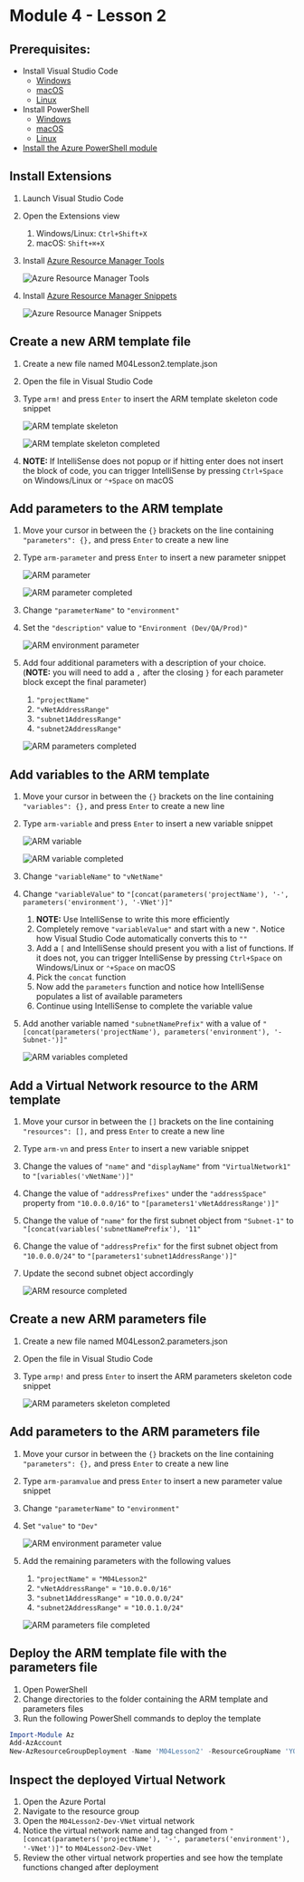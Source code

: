 # Module 4 - Lesson 2

## Prerequisites:
   - Install Visual Studio Code
     - [Windows](https://code.visualstudio.com/docs/setup/windows)
     - [macOS](https://code.visualstudio.com/docs/setup/mac)
     - [Linux](https://code.visualstudio.com/docs/setup/linux)
   - Install PowerShell
     - [Windows](https://docs.microsoft.com/en-us/powershell/scripting/install/installing-windows-powershell)
     - [macOS](https://docs.microsoft.com/en-us/powershell/scripting/install/installing-powershell-core-on-macos)
     - [Linux](https://docs.microsoft.com/en-us/powershell/scripting/install/installing-powershell-core-on-linux)
   - [Install the Azure PowerShell module](https://docs.microsoft.com/en-us/powershell/azure/install-az-ps)

## Install Extensions
1. Launch Visual Studio Code
1. Open the Extensions view
   1. Windows/Linux: `Ctrl+Shift+X`
   1. macOS: `Shift+⌘+X`
1. Install [Azure Resource Manager Tools](https://marketplace.visualstudio.com/items?itemName=msazurermtools.azurerm-vscode-tools)

     ![Azure Resource Manager Tools](media/Extensions.ARMTools.png)

1. Install [Azure Resource Manager Snippets](https://marketplace.visualstudio.com/items?itemName=samcogan.arm-snippets)

     ![Azure Resource Manager Snippets](media/Extensions.ARMSnippets.png)

## Create a new ARM template file
1. Create a new file named M04Lesson2.template.json
1. Open the file in Visual Studio Code
1. Type `arm!` and press `Enter` to insert the ARM template skeleton code snippet

     ![ARM template skeleton](media/ARMTemplate.Skeleton.png)

     ![ARM template skeleton completed](media/ARMTemplate.SkeletonCompleted.png)

1. **NOTE:** If IntelliSense does not popup or if hitting enter does not insert the block of code, you can trigger IntelliSense by pressing `Ctrl+Space` on Windows/Linux or `⌃+Space` on macOS

## Add parameters to the ARM template
1. Move your cursor in between the `{}` brackets on the line containing `"parameters": {},` and press `Enter` to create a new line
1. Type `arm-parameter` and press `Enter` to insert a new parameter snippet

     ![ARM parameter](media/ARMTemplate.Parameter.png)

     ![ARM parameter completed](media/ARMTemplate.ParameterCompleted.png)

1. Change `"parameterName"` to `"environment"`
1. Set the `"description"` value to `"Environment (Dev/QA/Prod)"`

     ![ARM environment parameter](media/ARMTemplate.EnvironmentParameter.png)

1. Add four additional parameters with a description of your choice. (**NOTE:** you will need to add a `,` after the closing `}` for each parameter block except the final parameter)
   1. `"projectName"`
   1. `"vNetAddressRange"`
   1. `"subnet1AddressRange"`
   1. `"subnet2AddressRange"`

     ![ARM parameters completed](media/ARMTemplate.AllParametersCompleted.png)

## Add variables to the ARM template
1. Move your cursor in between the `{}` brackets on the line containing `"variables": {},` and press `Enter` to create a new line
1. Type `arm-variable` and press `Enter` to insert a new variable snippet

     ![ARM variable](media/ARMTemplate.Variable.png)

     ![ARM variable completed](media/ARMTemplate.VariableCompleted.png)

1. Change `"variableName"` to `"vNetName"`
1. Change `"variableValue"` to `"[concat(parameters('projectName'), '-', parameters('environment'), '-VNet')]"`
   1. **NOTE:** Use IntelliSense to write this more efficiently
   1. Completely remove `"variableValue"` and start with a new `"`. Notice how Visual Studio Code automatically converts this to `""`
   1. Add a `[` and IntelliSense should present you with a list of functions. If it does not, you can trigger IntelliSense by pressing `Ctrl+Space` on Windows/Linux or `⌃+Space` on macOS
   1. Pick the `concat` function
   1. Now add the `parameters` function and notice how IntelliSense populates a list of available parameters
   1. Continue using IntelliSense to complete the variable value
1. Add another variable named `"subnetNamePrefix"` with a value of `"[concat(parameters('projectName'), parameters('environment'), '-Subnet-')]"`

     ![ARM variables completed](media/ARMTemplate.AllVariablesCompleted.png)

## Add a Virtual Network resource to the ARM template
1. Move your cursor in between the `[]` brackets on the line containing `"resources": [],` and press `Enter` to create a new line
1. Type `arm-vn` and press `Enter` to insert a new variable snippet
1. Change the values of `"name"` and `"displayName"` from `"VirtualNetwork1"` to `"[variables('vNetName')]"`
1. Change the value of `"addressPrefixes"` under the `"addressSpace"` property from `"10.0.0.0/16"` to `"[parameters1'vNetAddressRange')]"`
1. Change the value of `"name"` for the first subnet object from `"Subnet-1"` to `"[concat(variables('subnetNamePrefix'), '11"`
1. Change the value of `"addressPrefix"` for the first subnet object from `"10.0.0.0/24"` to `"[parameters1'subnet1AddressRange')]"`
1. Update the second subnet object accordingly

     ![ARM resource completed](media/ARMTemplate.ResourceCompleted.png)

## Create a new ARM parameters file
1. Create a new file named M04Lesson2.parameters.json
1. Open the file in Visual Studio Code
1. Type `armp!` and press `Enter` to insert the ARM parameters skeleton code snippet

     ![ARM parameters skeleton completed](media/ARMParameters.SkeletonCompleted.png)

## Add parameters to the ARM parameters file
1. Move your cursor in between the `{}` brackets on the line containing `"parameters": {},` and press `Enter` to create a new line
1. Type `arm-paramvalue` and press `Enter` to insert a new parameter value snippet
1. Change `"parameterName"` to `"environment"`
1. Set `"value"` to `"Dev"`

     ![ARM environment parameter value](media/ARMParameters.EnvironmentParameter.png)

1. Add the remaining parameters with the following values
   1. `"projectName"` = `"M04Lesson2"`
   1. `"vNetAddressRange"` = `"10.0.0.0/16"`
   1. `"subnet1AddressRange"` = `"10.0.0.0/24"`
   1. `"subnet2AddressRange"` = `"10.0.1.0/24"`

     ![ARM parameters file completed](media/ARMParameters.AllParametersCompleted.png)

## Deploy the ARM template file with the parameters file
1. Open PowerShell
1. Change directories to the folder containing the ARM template and parameters files
1. Run the following PowerShell commands to deploy the template

```PowerShell
Import-Module Az
Add-AzAccount
New-AzResourceGroupDeployment -Name 'M04Lesson2' -ResourceGroupName 'YOUR_RG_HERE' -TemplateFile '.\M04Lesson2.template.json' -TemplateParameterFile '.\M04Lesson2.parameters.json' -Mode Incremental
```

## Inspect the deployed Virtual Network
1. Open the Azure Portal
1. Navigate to the resource group
1. Open the `M04Lesson2-Dev-VNet` virtual network
1. Notice the virtual network name and tag changed from `"[concat(parameters('projectName'), '-', parameters('environment'), '-VNet')]"` to `M04Lesson2-Dev-VNet`
1. Review the other virtual network properties and see how the template functions changed after deployment